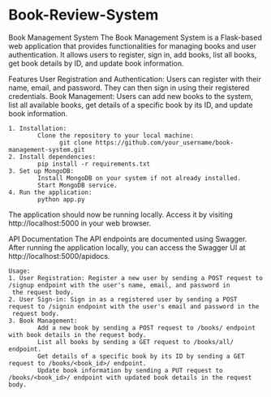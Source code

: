 # Book-Review-System
Book Management System
The Book Management System is a Flask-based web application that provides functionalities for managing books and user authentication. It allows users to register, sign in, add books, list all books, get book details by ID, and update book information.

Features
	User Registration and Authentication: Users can register with their name, email, and password. They can then sign in using their 
  registered credentials.
	Book Management: Users can add new books to the system, list all available books, get details of a specific book by its ID, and update 
  book information.	

	1. Installation:
		    Clone the repository to your local machine:
			      git clone https://github.com/your_username/book-management-system.git
	2. Install dependencies:
		    pip install -r requirements.txt
	3. Set up MongoDB:
		    Install MongoDB on your system if not already installed.
		    Start MongoDB service.
	4. Run the application:
		    python app.py

  The application should now be running locally. Access it by visiting http://localhost:5000 in your web browser.

API Documentation
	The API endpoints are documented using Swagger. After running the application locally, you can access the Swagger UI at 
  http://localhost:5000/apidocs.

	Usage:
	1. User Registration: Register a new user by sending a POST request to /signup endpoint with the user's name, email, and password in 
     the request body.
	2. User Sign-in: Sign in as a registered user by sending a POST request to /signin endpoint with the user's email and password in the 
     request body.
	3. Book Management:
		    Add a new book by sending a POST request to /books/ endpoint with book details in the request body.
		    List all books by sending a GET request to /books/all/ endpoint.
		    Get details of a specific book by its ID by sending a GET request to /books/<book_id>/ endpoint.
		    Update book information by sending a PUT request to /books/<book_id>/ endpoint with updated book details in the request body.
